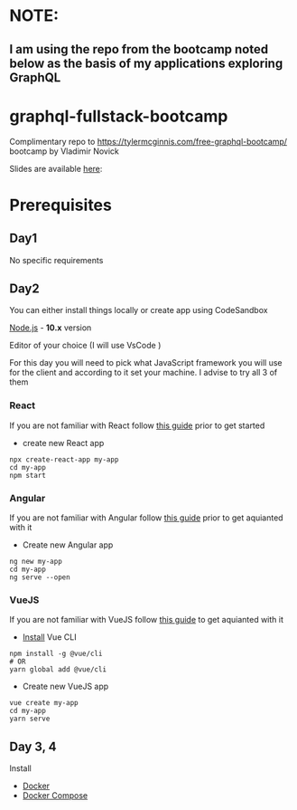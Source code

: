 # NOTE:

## I am using the repo from the bootcamp noted below as the basis of my applications exploring GraphQL

# graphql-fullstack-bootcamp

Complimentary repo to https://tylermcginnis.com/free-graphql-bootcamp/ bootcamp by Vladimir Novick

Slides are available [here](https://slides.com/vladimirnovick/graphql-fullstack-bootcamp):

# Prerequisites

## Day1

No specific requirements

## Day2

You can either install things locally or create app using CodeSandbox

[Node.js](https://nodejs.org/en/download/) - **10.x** version

Editor of your choice (I will use VsCode )

For this day you will need to pick what JavaScript framework you will use for the client and according to it set your machine. I advise to try all 3 of them

### React

If you are not familiar with React follow [this guide](https://reactjs.org/docs/getting-started.html) prior to get started

- create new React app

```
npx create-react-app my-app
cd my-app
npm start
```

### Angular

If you are not familiar with Angular follow [this guide](https://angular.io/guide/quickstart) prior to get aquianted with it

- Create new Angular app

```
ng new my-app
cd my-app
ng serve --open
```

### VueJS

If you are not familiar with VueJS follow [this guide](https://vuejs.org/v2/guide/) to get aquianted with it

- [Install](https://cli.vuejs.org/guide/installation.html) Vue CLI

```
npm install -g @vue/cli
# OR
yarn global add @vue/cli
```

- Create new VueJS app

```
vue create my-app
cd my-app
yarn serve
```

## Day 3, 4

Install

- [Docker](https://docs.docker.com/install/)
- [Docker Compose](https://docs.docker.com/compose/install/)
